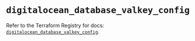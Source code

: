 # `digitalocean_database_valkey_config`

Refer to the Terraform Registry for docs: [`digitalocean_database_valkey_config`](https://registry.terraform.io/providers/digitalocean/digitalocean/2.66.0/docs/resources/database_valkey_config).

